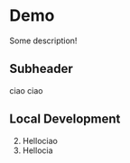 # Demo

Some description!

## Subheader

ciao ciao

## Local Development

2. Hellociao
2. Hellocia

